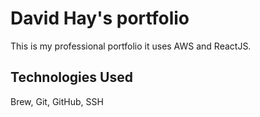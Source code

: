 # David Hay's portfolio

This is my professional portfolio it uses AWS and ReactJS.

## Technologies Used
Brew, Git, GitHub, SSH
